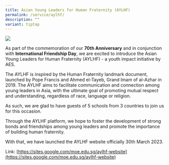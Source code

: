 ```yaml
---
title: Asian Young Leaders for Human Fraternity (AYLHF)
permalink: /service/aylhf/
description: ""
variant: tiptap
---
```

![](https://www.assumptionenglish.moe.edu.sg/images/Asian%20Young%20Leaders%20for%20Human%20Fraternity%202023.jpg)

As part of the commemoration of our **70th Anniversary** and in conjunction with **International Friendship Day**, we are excited to introduce the Asian Young Leaders for Human Fraternity (AYLHF) - a youth impact initiative by AES.

The AYLHF is inspired by the Human Fraternity landmark document, launched by Pope Francis and Ahmed el-Tayeb, Grand Imam of al-Azhar in 2019. The AYLHF aims to facilitate communication and connection among young leaders in Asia, with the ultimate goal of promoting mutual respect and understanding, regardless of race, language or religion.

As such, we are glad to have guests of 5 schools from 3 countries to join us for this occasion.

Through the AYLHF platform, we hope to foster the development of strong bonds and friendships among young leaders and promote the importance of building human fraternity.

With that, we have launched the AYLHF website officially 30th March 2023. 

Link: [https://sites.google.com/moe.edu.sg/aylhf-website](https://sites.google.com/moe.edu.sg/aylhf-website)